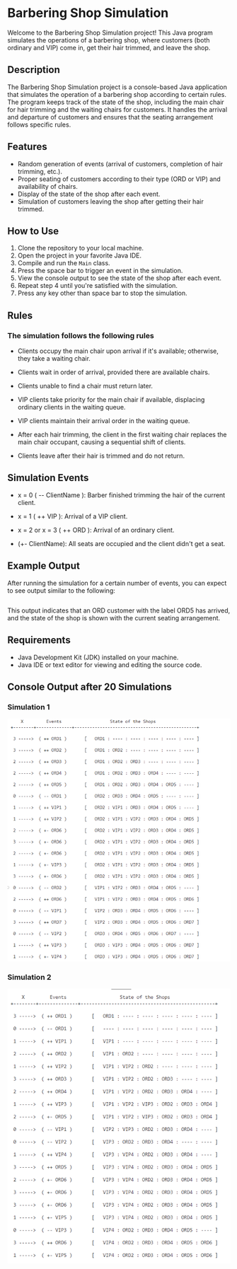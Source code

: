 # Barbering Shop Simulation

Welcome to the Barbering Shop Simulation project! This Java program simulates the operations of a barbering shop, where customers (both ordinary and VIP) come in, get their hair trimmed, and leave the shop.

## Description

The Barbering Shop Simulation project is a console-based Java application that simulates the operation of a barbering shop according to certain rules. The program keeps track of the state of the shop, including the main chair for hair trimming and the waiting chairs for customers. It handles the arrival and departure of customers and ensures that the seating arrangement follows specific rules.

## Features

- Random generation of events (arrival of customers, completion of hair trimming, etc.).
- Proper seating of customers according to their type (ORD or VIP) and availability of chairs.
- Display of the state of the shop after each event.
- Simulation of customers leaving the shop after getting their hair trimmed.

## How to Use

1. Clone the repository to your local machine.
2. Open the project in your favorite Java IDE.
3. Compile and run the `Main` class.
4. Press the space bar to trigger an event in the simulation.
5. View the console output to see the state of the shop after each event.
6. Repeat step 4 until you're satisfied with the simulation.
7. Press any key other than space bar to stop the simulation.

## Rules

### The simulation follows the following rules

- Clients occupy the main chair upon arrival if it's available; otherwise, they take a waiting chair.

- Clients wait in order of arrival, provided there are available chairs.
- Clients unable to find a chair must return later.

- VIP clients take priority for the main chair if available, displacing ordinary clients in the waiting queue.

- VIP clients maintain their arrival order in the waiting queue.

- After each hair trimming, the client in the first waiting chair replaces the main chair occupant, causing a sequential shift of clients.

- Clients leave after their hair is trimmed and do not return.

## Simulation Events

- x = 0 ( -- ClientName ): Barber finished trimming the hair of the current client.

- x = 1 ( ++ VIP ): Arrival of a VIP client.

- x = 2 or x = 3 ( ++ ORD ): Arrival of an ordinary client.

- (+- ClientName): All seats are occupied and the client didn't get a seat.

## Example Output

After running the simulation for a certain number of events, you can expect to see output similar to the following:

``` 3 -----> ( ++ ORD5 ) [ ORD1 : VIP3 : ORD4 : ORD5 : ---- : ---- ]
```

This output indicates that an ORD customer with the label ORD5 has arrived, and the state of the shop is shown with the current seating arrangement.

## Requirements

- Java Development Kit (JDK) installed on your machine.
- Java IDE or text editor for viewing and editing the source code.

## Console Output after 20 Simulations

### Simulation 1

![Console Output1](simulations/barberSimulation.png)

### Simulation 2

![Console Output2](simulations/barberSimulation2.png)
